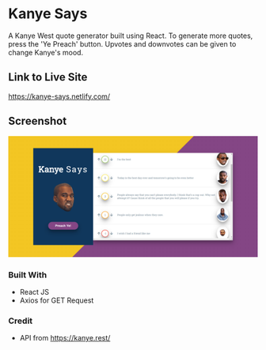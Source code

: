 # Kanye Says

A Kanye West quote generator built using React. To generate more quotes, press the 'Ye Preach' button. Upvotes and downvotes can be given to change Kanye's mood.

## Link to Live Site

https://kanye-says.netlify.com/

## Screenshot

![photo-of-game](https://github.com/codewithsrobins1/kanye-says/blob/master/readmeImg.PNG?raw=true)

### Built With

* React JS
* Axios for GET Request

### Credit

* API from https://kanye.rest/
